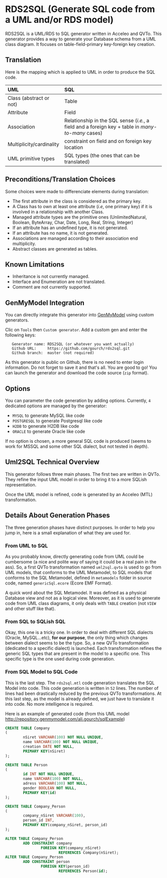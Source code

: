 # RDS2SQL (Generate SQL code from a UML and/or RDS model)

RDS2SQL is a UML/RDS to SQL generator written in Acceleo and QVTo. This generator provides a 
way to generate your Database schema from a UML class diagram. It focuses on table-field-primary key-foreign key
creation.

## Translation 

Here is the mapping which is applied to UML in order to produce the SQL code.

| UML | SQL |
| :-- | :-- |
|Class (abstract or not) | Table |
|Attribute | Field |
|Association | Relationship in the SQL sense (*i.e.*, a field and a foreign key + table in *many-to-many* cases) |
|Multiplicity/cardinality | constraint on field and on foreign key location |
|UML primitive types | SQL types (the ones that can be translated) |

## Preconditions/Translation Choices

Some choices were made to differenciate elements during translation:

- The first attribute in the class is considered as the primary key.
- A Class has to own at least one attribute (*i.e*, one primary key) if it is involved in a relationship with
another Class.
- Managed attribute types are the primitive ones (UnlimitedNatural, Boolean, ByteArray, Char, Date, Long, Real, String, Integer)
- If an attribute has an undefined type, it is not generated.
- If an attribute has no name, it is not generated.
- Associations are managed according to their association end multiplicity.
- Abstract classes are generated as tables.
 
## Known Limitations

- Inheritance is not currently managed.
- Interface and Enumeration are not translated.
- Comment are not currently supported.

## GenMyModel Integration

You can directly integrate this generator into [GenMyModel](http://www.genmymodel.com "GenMyModel Website") using
custom generators. 

Clic on `Tools` then `Custom generator`. Add a custom gen and enter the following keys:

       Generator name: RDS2SQL (or whatever you want actually)
       Github URL:     https://github.com/gourch/rds2sql.git
       Github branch:  master (not required)

As this generator is public on Github, there is no need to enter login information. Do not forget to save it and
that's all. You are good to go! You can launch the generator and download the code source (`zip` format).

## Options

You can parameter the code generation by adding options. Currently, `4` dedicated options are managed by the
generator:

- `MYSQL` to generate MySQL like code
- `POSTGRESQL` to generate Postgresql like code
- `H2DB` to generate H2DB like code
- `ORACLE` to generate Oracle like code

If no option is chosen, a more general SQL code is produced (seems to work for MSSQL and some other SQL dialect, but not tested in depth).

## Uml2SQL Technical Overview

This generator follows three main phases. The first two are
written in QVTo. They refine the input UML model in order to bring
it to a more SQLish representation.

Once the UML model is refined, code is generated by an Acceleo (MTL)
transformation.

## Details About Generation Phases

The three generation phases have distinct purposes. In order to help
you jump in, here is a small explanation of what they are used for.

### From UML to SQL

As you probably know, directly generating code from UML could be cumbersome (a nice and polite way of
saying it could be a real pain in the ass). So, a first QVTo transformation named `uml2sql.qvto` is used to go from UML
models, that conforms to the UML Metamodel, to SQL models that conforms to the SQL Metamodel, defined in `metamodels` 
folder in source code, named `genericSql.ecore` (Ecore EMF Format). 

A quick word about the SQL Metamodel. It was defined as a physical Database view and not as a logical view. Moreover,
as it is used to generate code from UML class diagrams, it only deals with `TABLE` creation (not `VIEW` and other stuff
like that).

### From SQL to SQLish SQL

Okay, this one is a tricky one. In order to deal with different SQL dialects (Oracle, MySQL...etc), __for our purpose__, the
only thing which changes between dialect seems to be the type. So, a new QVTo transformation (dedicated to a 
specific dialect) is launched. Each transformation refines the generic SQL types that are present in the model to a specific
one. This specific type is the one used during code generation.

### From SQL Model to SQL Code

This is the last step. The `rds2sql.mtl` code generation translates the SQL Model into code. This code generation is written
in `52` lines. The number of lines had been drastically reduced by the previous QVTo transformations. At this last step, as
the model is already defined, we just have to translate it into code. No more intelligence is required.

Here is an example of generated code (from this UML model <http://repository.genmymodel.com/ali.gourch/sqlExample>)

```sql
CREATE TABLE Company
(
        nSiret VARCHAR(100) NOT NULL UNIQUE,
        name VARCHAR(100) NOT NULL UNIQUE,
        creation DATE NOT NULL,
        PRIMARY KEY(nSiret)
);

CREATE TABLE Person
(
        id INT NOT NULL UNIQUE,
        name VARCHAR(100) NOT NULL,
        adress VARCHAR(100) NOT NULL,
        gender BOOLEAN NOT NULL,
        PRIMARY KEY(id)
);

CREATE TABLE Company_Person
(
        company_nSiret VARCHAR(100),
        person_id INT,
        PRIMARY KEY(company_nSiret, person_id)
);

ALTER TABLE Company_Person
        ADD CONSTRAINT company
                FOREIGN KEY(company_nSiret)
                        REFERENCES Company(nSiret); 
ALTER TABLE Company_Person
        ADD CONSTRAINT person
                FOREIGN KEY(person_id)
                        REFERENCES Person(id);
```
     
     

